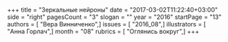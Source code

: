 +++
title = "Зеркальные нейроны"
date = "2017-03-02T11:22:40+03:00"
side = "right"
pagesCount = "3"
slogan = ""
year = "2016"
startPage = "13"
authors = [ "Вера Винниченко",]
issues = [ "2016_08",]
illustrators = [ "Анна Горлач",]
month = "08"
rubrics = [ "Оглянись вокруг",]
+++
